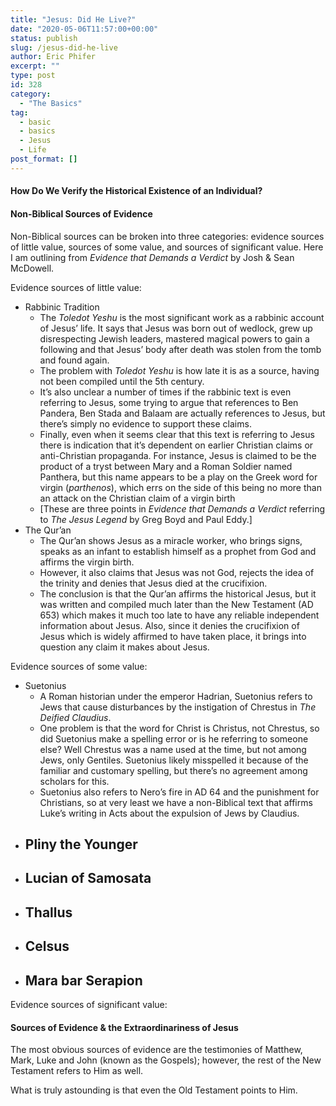 ```yaml
---
title: "Jesus: Did He Live?"
date: "2020-05-06T11:57:00+00:00"
status: publish
slug: /jesus-did-he-live
author: Eric Phifer
excerpt: ""
type: post
id: 328
category:
  - "The Basics"
tag:
  - basic
  - basics
  - Jesus
  - Life
post_format: []
---
```


#### How Do We Verify the Historical Existence of an Individual?

#### Non-Biblical Sources of Evidence

Non-Biblical sources can be broken into three categories: evidence sources of little value, sources of some value, and sources of significant value. Here I am outlining from _Evidence that Demands a Verdict_ by Josh &amp; Sean McDowell.

Evidence sources of little value:

- Rabbinic Tradition
  - The _Toledot Yeshu_ is the most significant work as a rabbinic account of Jesus’ life. It says that Jesus was born out of wedlock, grew up disrespecting Jewish leaders, mastered magical powers to gain a following and that Jesus’ body after death was stolen from the tomb and found again.
  - The problem with _Toledot Yeshu_ is how late it is as a source, having not been compiled until the 5th century.
  - It’s also unclear a number of times if the rabbinic text is even referring to Jesus, some trying to argue that references to Ben Pandera, Ben Stada and Balaam are actually references to Jesus, but there’s simply no evidence to support these claims.
  - Finally, even when it seems clear that this text is referring to Jesus there is indication that it’s dependent on earlier Christian claims or anti-Christian propaganda. For instance, Jesus is claimed to be the product of a tryst between Mary and a Roman Soldier named Panthera, but this name appears to be a play on the Greek word for virgin (_parthenos_), which errs on the side of this being no more than an attack on the Christian claim of a virgin birth
  - \[These are three points in _Evidence that Demands a Verdict_ referring to _The Jesus Legend_ by Greg Boyd and Paul Eddy.\]
- The Qur’an
  - The Qur’an shows Jesus as a miracle worker, who brings signs, speaks as an infant to establish himself as a prophet from God and affirms the virgin birth.
  - However, it also claims that Jesus was not God, rejects the idea of the trinity and denies that Jesus died at the crucifixion.
  - The conclusion is that the Qur’an affirms the historical Jesus, but it was written and compiled much later than the New Testament (AD 653) which makes it much too late to have any reliable independent information about Jesus. Also, since it denies the crucifixion of Jesus which is widely affirmed to have taken place, it brings into question any claim it makes about Jesus.

Evidence sources of some value:

- Suetonius
  - A Roman historian under the emperor Hadrian, Suetonius refers to Jews that cause disturbances by the instigation of Chrestus in _The Deified Claudius_.
  - One problem is that the word for Christ is Christus, not Chrestus, so did Suetonius make a spelling error or is he referring to someone else? Well Chrestus was a name used at the time, but not among Jews, only Gentiles. Suetonius likely misspelled it because of the familiar and customary spelling, but there’s no agreement among scholars for this.
  - Suetonius also refers to Nero’s fire in AD 64 and the punishment for Christians, so at very least we have a non-Biblical text that affirms Luke’s writing in Acts about the expulsion of Jews by Claudius.
- ## Pliny the Younger
- ## Lucian of Samosata
- ## Thallus
- ## Celsus
- ## Mara bar Serapion

Evidence sources of significant value:

#### Sources of Evidence &amp; the Extraordinariness of Jesus

The most obvious sources of evidence are the testimonies of Matthew, Mark, Luke and John (known as the Gospels); however, the rest of the New Testament refers to Him as well.

What is truly astounding is that even the Old Testament points to Him.
